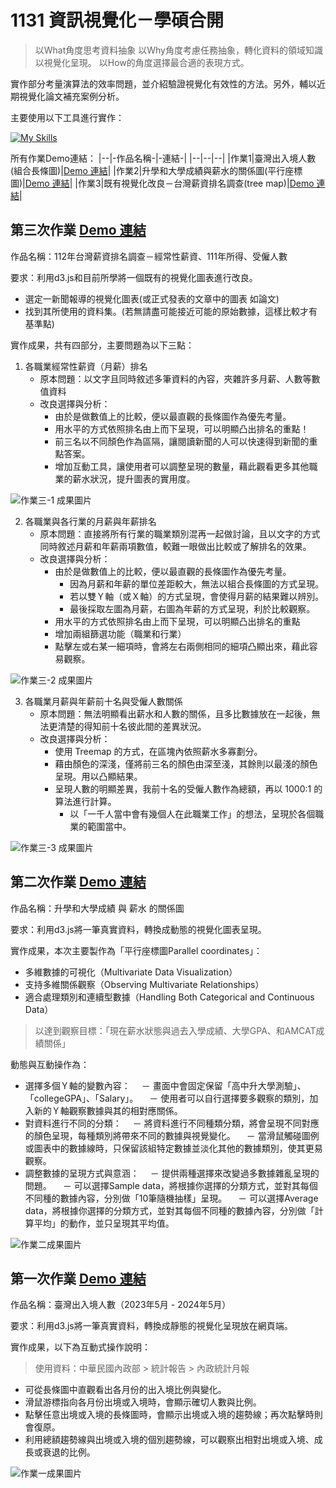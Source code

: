 # 1131 資訊視覺化－學碩合開

> 以What角度思考資料抽象
> 以Why角度考慮任務抽象，轉化資料的領域知識以視覺化呈現。
> 以How的角度選擇最合適的表現方式。

實作部分考量演算法的效率問題，並介紹驗證視覺化有效性的方法。另外，輔以近期視覺化論文補充案例分析。

主要使用以下工具進行實作：

[![My Skills](https://skillicons.dev/icons?i=d3,js,html,css,vscode)](https://skillicons.dev)

所有作業Demo連結：
|--|-作品名稱-|-連結-|
|--|--|--|
|作業1|臺灣出入境人數(組合長條圖)|[Demo 連結](http://140.119.162.201:3000/homework/hw1-24/111304019/)|
|作業2|升學和大學成績與薪水的關係圖(平行座標圖)|[Demo 連結](http://140.119.162.201:3000/homework/hw2-24/111304019/)|
|作業3|既有視覺化改良－台灣薪資排名調查(tree map)|[Demo 連結](http://140.119.162.201:3000/homework/hw3-24/06/)|


## 第三次作業 [Demo 連結](http://140.119.162.201:3000/homework/hw3-24/06/)

作品名稱：112年台灣薪資排名調查－經常性薪資、111年所得、受僱人數

要求：利用d3.js和目前所學將一個既有的視覺化圖表進行改良。
* 選定一新聞報導的視覺化圖表(或正式發表的文章中的圖表  如論文)
* 找到其所使用的資料集。(若無請盡可能接近可能的原始數據，這樣比較才有基準點)

實作成果，共有四部分，主要問題為以下三點：
1. 各職業經常性薪資（月薪）排名
   - 原本問題：以文字且同時敘述多筆資料的內容，夾雜許多月薪、人數等數值資料
   - 改良選擇與分析：
     - 由於是做數值上的比較，便以最直觀的長條圖作為優先考量。
     - 用水平的方式依照排名由上而下呈現，可以明顯凸出排名的重點！
     - 前三名以不同顏色作為區隔，讓閱讀新聞的人可以快速得到新聞的重點答案。
     - 增加互動工具，讓使用者可以調整呈現的數量，藉此觀看更多其他職業的薪水狀況，提升圖表的實用度。

![作業三-1 成果圖片](HW3/hw3-1.png)

2. 各職業與各行業的月薪與年薪排名
   - 原本問題：直接將所有行業的職業類別混再一起做討論，且以文字的方式同時敘述月薪和年薪兩項數值，較難一眼做出比較或了解排名的效果。
   - 改良選擇與分析：
     - 由於是做數值上的比較，便以最直觀的長條圖作為優先考量。
        - 因為月薪和年薪的單位差距較大，無法以組合長條圖的方式呈現。
        - 若以雙Ｙ軸（或Ｘ軸）的方式呈現，會使得月薪的結果難以辨別。
        - 最後採取左圖為月薪，右圖為年薪的方式呈現，利於比較觀察。
     - 用水平的方式依照排名由上而下呈現，可以明顯凸出排名的重點
     - 增加兩組篩選功能（職業和行業）
     - 點擊左或右某一細項時，會將左右兩側相同的細項凸顯出來，藉此容易觀察。

![作業三-2 成果圖片](HW3/hw3-2.png)

3. 各職業月薪與年薪前十名與受僱人數關係
   - 原本問題：無法明顯看出薪水和人數的關係，且多比數據放在一起後，無法更清楚的得知前十名彼此間的差異狀況。
   - 改良選擇與分析：
     - 使用 Treemap 的方式，在區塊內依照薪水多寡劃分。
     - 藉由顏色的深淺，僅將前三名的顏色由深至淺，其餘則以最淺的顏色呈現。用以凸顯結果。
     - 呈現人數的明顯差異，我前十名的受僱人數作為總額，再以 1000:1 的算法進行計算。
       - 以「一千人當中會有幾個人在此職業工作」的想法，呈現於各個職業的範圍當中。
      
![作業三-3 成果圖片](HW3/hw3-3.png)


## 第二次作業 [Demo 連結](http://140.119.162.201:3000/homework/hw2-24/111304019/)

作品名稱：升學和大學成績 與 薪水 的關係圖

要求：利用d3.js將一筆真實資料，轉換成動態的視覺化圖表呈現。

實作成果，本次主要製作為「平行座標圖Parallel coordinates」：
- 多維數據的可視化（Multivariate Data Visualization）
- 支持多維關係觀察（Observing Multivariate Relationships）
- 適合處理類別和連續型數據（Handling Both Categorical and Continuous Data）
> 以達到觀察目標：「現在薪水狀態與過去入學成績、大學GPA、和AMCAT成績關係」

動態與互動操作為：
- 選擇多個Ｙ軸的變數內容：
　－ 畫面中會固定保留「高中升大學測驗」、「collegeGPA」、「Salary」。
　－ 使用者可以自行選擇要多觀察的類別，加入新的Ｙ軸觀察數據與其的相對應關係。
- 對資料進行不同的分類：
　－ 將資料進行不同種類分類，將會呈現不同對應的顏色呈現，每種類別將帶來不同的數據與視覺變化。
　－ 當滑鼠觸碰圖例或圖表中的數據線時，只保留該組特定數據並淡化其他的數據類別，使其更易觀察。
- 調整數據的呈現方式與意涵：
　－ 提供兩種選擇來改變過多數據雜亂呈現的問題。
　－ 可以選擇Sample data，將根據你選擇的分類方式，並對其每個不同種的數據內容，分別做「10筆隨機抽樣」呈現。
　－ 可以選擇Average data，將根據你選擇的分類方式，並對其每個不同種的數據內容，分別做「計算平均」的動作，並只呈現其平均值。

![作業二成果圖片](HW2/111304019/pic.jpg)


## 第一次作業 [Demo 連結](http://140.119.162.201:3000/homework/hw1-24/111304019/)

作品名稱：臺灣出入境人數（2023年5月 - 2024年5月）

要求：利用d3.js將一筆真實資料，轉換成靜態的視覺化呈現放在網頁端。

實作成果，以下為互動式操作說明：
> 使用資料：中華民國內政部 > 統計報告 > 內政統計月報
- 可從長條圖中直觀看出各月份的出入境比例與變化。
- 滑鼠游標指向各月份出境或入境時，會顯示確切人數與比例。
- 點擊任意出境或入境的長條圖時，會顯示出境或入境的趨勢線；再次點擊時則會復原。
- 利用總額趨勢線與出境或入境的個別趨勢線，可以觀察出相對出境或入境、成長或衰退的比例。

![作業一成果圖片](HW1/111304019/pic.jpg)
